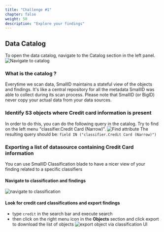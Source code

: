 ```yaml
---
title: "Challenge #1"
chapter: false
weight: 50
description: "Explore your findings"
---
```


## Data Catalog
To open the data catalog, navigate to the Catalog section in the left panel.
![Navigate to catalog](/images/new_ds_structured/go_to_catalog.png)
### What is the catalog ?

Everytime we scan data, SmallID maintains a stateful view of the objects and findings. It's like a central repository for all the metadata SmallID was able to collect during its scan process. Please note that SmallID (or BigID) never copy your actual data from your data sources.
### Identify S3 objects where Credit card information is present

In order to do this, you can do the following query in the catalog. Try to find on the left menu "classifier.Credit Card (Narrow)".
![Find attribute](/images/autodiscovery/find_cc.png)
The resulting query should be:
`field IN ("classifier.Credit Card (Narrow)")`

### Exporting a list of datasource containing Credit Card information

You can use SmallID Classification blade to have a nicer view of your finding related to a specific classifiers

#### Navigate to classification and findings
![navigate to classification](/images/autodiscovery/nav-classification.png)
#### Look for credit card classifications and export findings
 - type `credit` in the search bar and execute search
 - then click on the right menu icon in the __Objects__ section and click export to download the list of objects
![export object via classification UI](/images/autodiscovery/classification_cc_ui.png)
